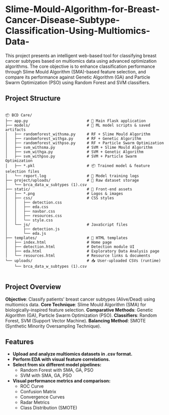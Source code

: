 # Slime-Mould-Algorithm-for-Breast-Cancer-Disease-Subtype-Classification-Using-Multiomics-Data-
This project presents an intelligent web-based tool for classifying breast cancer subtypes based on multiomics data using advanced optimization algorithms. The core objective is to enhance classification performance through Slime Mould Algorithm (SMA)-based feature selection, and compare its performance against Genetic Algorithm (GA) and Particle Swarm Optimization (PSO) using Random Forest and SVM classifiers.




## Project Structure

<pre>
<code>
📦 BCD Care/
├── app.py                          # 🧠 Main Flask application
├── models/                         # 🤖 ML model scripts & saved artifacts
│   ├── randomforest_withsma.py     # RF + Slime Mould Algorithm
│   ├── randomforest_withga.py      # RF + Genetic Algorithm
│   ├── randomforest_withpso.py     # RF + Particle Swarm Optimization
│   ├── svm_withsma.py              # SVM + Slime Mould Algorithm
│   ├── svm_withga.py               # SVM + Genetic Algorithm
│   ├── svm_withpso.py              # SVM + Particle Swarm Optimization
│   ├── *.pkl                       # 📦 Trained model & feature selection files
│   └── report.log                  # 📝 Model training logs
├── project/uploads/                # 📂 Raw dataset storage
│   └── brca_data_w_subtypes (1).csv
├── static/                         # 🎨 Front-end assets
│   ├── *.png                       # Logos & images
│   ├── css/                        # CSS styles
│   │   ├── detection.css
│   │   ├── eda.css
│   │   ├── navbar.css
│   │   ├── resources.css
│   │   └── style.css
│   └── js/                         # JavaScript files
│       ├── detection.js
│       └── eda.js
├── templates/                      # 🧾 HTML templates
│   ├── index.html                  # Home page
│   ├── detection.html              # Detection module UI
│   ├── eda.html                    # Exploratory Data Analysis page
│   └── resources.html              # Resource links & documents
└── uploads/                        # 📥 User-uploaded CSVs (runtime)
    └── brca_data_w_subtypes (1).csv
</code>
</pre>


## Project Overview

**Objective**: Classify patients' breast cancer subtypes (Alive/Dead) using multiomics data.
**Core Technique**: Slime Mould Algorithm (SMA) for biologically-inspired feature selection.
**Comparative Methods**: Genetic Algorithm (GA), Particle Swarm Optimization (PSO).
**Classifiers**: Random Forest, SVM (Support Vector Machine).
**Balancing Method**: SMOTE (Synthetic Minority Oversampling Technique).

## Features

- **Upload and analyze multiomics datasets in .csv format.**
- **Perform EDA with visual feature correlations.**
- **Select from six different model pipelines:**
   - Random Forest with SMA, GA, PSO
   - SVM with SMA, GA, PSO
- **Visual performance metrics and comparison:**
   - ROC Curve
   - Confusion Matrix
   - Convergence Curves
   - Radar Metrics
   - Class Distribution (SMOTE)

